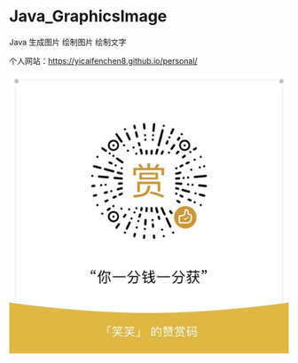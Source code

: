 # Java_GraphicsImage
Java 生成图片 绘制图片 绘制文字

个人网站：https://yicaifenchen8.github.io/personal/

![](https://github.com/yicaifenchen8/Resource/blob/master/image/favor_code.jpg?raw=true)
